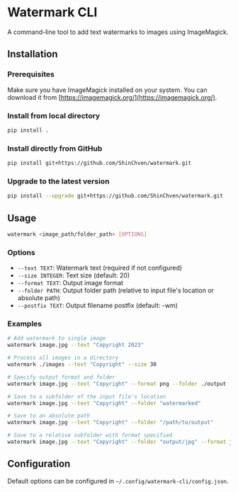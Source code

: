 # Watermark CLI

A command-line tool to add text watermarks to images using ImageMagick.

## Installation

### Prerequisites
Make sure you have ImageMagick installed on your system. You can download it from [https://imagemagick.org/](https://imagemagick.org/).

### Install from local directory
```bash
pip install .
```

### Install directly from GitHub
```bash
pip install git+https://github.com/ShinChven/watermark.git
```

### Upgrade to the latest version
```bash
pip install --upgrade git+https://github.com/ShinChven/watermark.git
```

## Usage

```bash
watermark <image_path/folder_path> [OPTIONS]
```

### Options

- `--text TEXT`: Watermark text (required if not configured)
- `--size INTEGER`: Text size (default: 20)
- `--format TEXT`: Output image format
- `--folder PATH`: Output folder path (relative to input file's location or absolute path)
- `--postfix TEXT`: Output filename postfix (default: -wm)

### Examples

```bash
# Add watermark to single image
watermark image.jpg --text "Copyright 2023"

# Process all images in a directory
watermark ./images --text "Copyright" --size 30

# Specify output format and folder
watermark image.jpg --text "Copyright" --format png --folder ./output

# Save to a subfolder of the input file's location
watermark image.jpg --text "Copyright" --folder "watermarked"

# Save to an absolute path
watermark image.jpg --text "Copyright" --folder "/path/to/output"

# Save to a relative subfolder with format specified
watermark image.jpg --text "Copyright" --folder "output/jpg" --format jpg
```

## Configuration

Default options can be configured in `~/.config/watermark-cli/config.json`.
